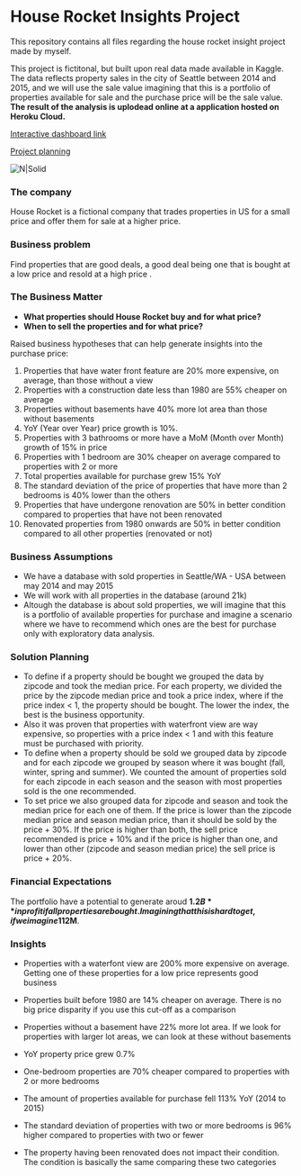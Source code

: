 # House Rocket Insights Project
This repository contains all files regarding the house rocket insight project made by myself.

This project is fictitonal, but built upon real data made available in Kaggle. The data reflects property sales in the city of Seattle between 2014 and 2015, and we will use the sale value imagining that this is a portfolio of properties available for sale and the purchase price will be the sale value. **The result of the analysis is uplodead online at a application hosted on Heroku Cloud.**

[Interactive dashboard link](https://house-rocket-insights-andre.herokuapp.com/)

[Project planning](https://chiseled-jam-e35.notion.site/00-Insights-Project-17fbd63df9fe439fa5ced70c4670c5ca) 

![N|Solid](https://www.homes.com/images/national-state/hero-for-sale.jpeg)

### The company
House Rocket is a fictional company that trades properties in US for a small price and offer them for sale at a higher price.

### Business problem
Find properties that are good deals, a good deal being one that is bought at a low price and resold at a high price .

### The Business Matter

- **What properties should House Rocket buy and for what price?**
- **When to sell the properties and for what price?**

Raised business hypotheses that can help generate insights into the purchase price:

1. Properties that have water front feature are 20% more expensive, on average, than those without a view
2. Properties with a construction date less than 1980 are 55% cheaper on average
3. Properties without basements have 40% more lot area than those without basements
4. YoY (Year over Year) price growth is 10%.
5. Properties with 3 bathrooms or more have a MoM (Month over Month) growth of 15% in price
6. Properties with 1 bedroom are 30% cheaper on average compared to properties with 2 or more
7. Total properties available for purchase grew 15% YoY
8. The standard deviation of the price of properties that have more than 2 bedrooms is 40% lower than the others
9. Properties that have undergone renovation are 50% in better condition compared to properties that have not been renovated
10. Renovated properties from 1980 onwards are 50% in better condition compared to all other properties (renovated or not)

### Business Assumptions
- We have a database with sold properties in Seattle/WA - USA between may 2014 and may 2015
- We will work with all properties in the database (around 21k)
- Altough the database is about sold properties, we will imagine that this is a portfolio of available properties for purchase and imagine a scenario where we have to recommend which ones are the best for purchase only with exploratory data analysis.

### Solution Planning
- To define if a property should be bought we grouped the data by zipcode and took the median price. For each property, we divided the price by the zipcode median price and took a price index, where if the price index < 1, the property should be bought. The lower the index, the best is the business opportunity.
- Also it was proven that properties with waterfront view are way expensive, so properties with a price index < 1 and with this feature must be purchased with priority.
- To define when a property should be sold we grouped data by zipcode and for each zipcode we grouped by season where it was bought (fall, winter, spring and summer). We counted the amount of properties sold for each zipcode in each season and the season with most properties sold is the one recommended.
- To set price we also grouped data for zipcode and season and took the median price for each one of them.  If the price is lower than the zipcode median price and season median price, than it should be sold by the price + 30%. If the price is higher than both, the sell price recommended is price + 10% and if the price is higher than one, and lower than other (zipcode and season median price) the sell price is price + 20%.

### Financial Expectations 

The portfolio have a potential to generate aroud **$1.2B** in profit if all properties are bought. Imagining that this is hard to get, if we imagine 1% of them bought (aprox 210 properties), the profit could reach **$12M**.

### Insights
- Properties with a waterfont view are 200% more expensive on average. Getting one of these properties for a low price represents good business

- Properties built before 1980 are 14% cheaper on average. There is no big price disparity if you use this cut-off as a comparison

- Properties without a basement have 22% more lot area. If we look for properties with larger lot areas, we can look at these without basements

- YoY property price grew 0.7%

- One-bedroom properties are 70% cheaper compared to properties with 2 or more bedrooms

- The amount of properties available for purchase fell 113% YoY (2014 to 2015)

- The standard deviation of properties with two or more bedrooms is 96% higher compared to properties with two or fewer

- The property having been renovated does not impact their condition. The condition is basically the same comparing these two categories

